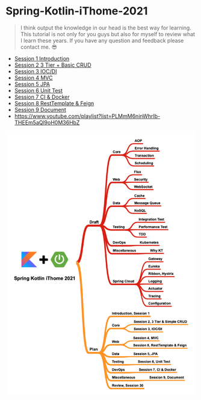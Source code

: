 # Spring-Kotlin-iThome-2021
> I think output the knowledge in our head is the best way for learning. This tutorial is not only for you guys but also for myself to review what I learn these years. If you have any question and feedback please contact me. 😎

* [Session 1 Introduction](https://github.com/b2etw/Spring-Kotlin-iThome-2021/tree/main/sections/section%201)
* [Session 2 3 Tier + Basic CRUD](https://github.com/b2etw/Spring-Kotlin-iThome-2021/tree/main/sections/section%202)
* [Session 3 IOC/DI](https://github.com/b2etw/Spring-Kotlin-iThome-2021/tree/main/sections/Section%203)
* [Session 4 MVC](https://github.com/b2etw/Spring-Kotlin-iThome-2021/tree/main/sections/Section%204)
* [Session 5 JPA](https://github.com/b2etw/Spring-Kotlin-iThome-2021/tree/main/sections/Section%205)
* [Session 6 Unit Test](https://github.com/b2etw/Spring-Kotlin-iThome-2021/tree/main/sections/Section%206)
* [Session 7 CI & Docker](https://github.com/b2etw/Spring-Kotlin-iThome-2021/tree/main/sections/Section%207)
* [Session 8 RestTemplate & Feign](https://github.com/b2etw/Spring-Kotlin-iThome-2021/tree/main/sections/Section%208)
* [Session 9 Document](https://github.com/b2etw/Spring-Kotlin-iThome-2021/tree/main/sections/Section%209)
* https://www.youtube.com/playlist?list=PLMmM6ninWhrIb-THEEm5aQl9oH0M36HbZ

![](https://raw.githubusercontent.com/b2etw/Spring-Kotlin-iThome-2021/main/images/Spring%20Kotlin%20iThome%202021%200103.png)
